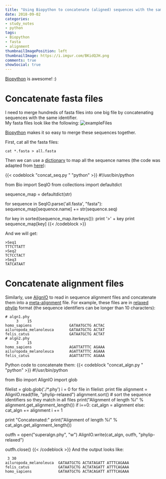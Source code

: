```yaml
---
title: "Using Biopython to concatenate (aligned) sequences with the same name"
date: 2018-09-02
categories:
- study_notes
- python
tags:
- Biopython
- fasta
- alignment
thumbnailImagePosition: left
thumbnailImage: https://i.imgur.com/BKidQJH.png
comments: true
showSocial: true
---
```


[Biopython](https://biopython.org/) is awesome! :)
<!--more-->

<!-- toc -->

# Concatenate fasta files

I need to merge hundreds of fasta files into one big file by concatenating sequences with the same identifier. <br>
My fasta files look like the following:
![exampleFiles](https://i.imgur.com/Cxx7FaF.png)

[Biopython](https://biopython.org/) makes it so easy to merge these sequences together. <br>

First, cat all the fasta files:
```
cat *.fasta > all.fasta
```
Then we can use a [dictionary](https://docs.python.org/2/library/stdtypes.html#typesmapping) to map all the sequence names (the code was adapted from [here](http://lists.open-bio.org/pipermail/biopython/2015-July/015711.html)):

{{< codeblock "concat_seq.py "  "python" >}}
#!/usr/bin/python

from Bio import SeqIO
from collections import defaultdict

sequence_map = defaultdict(str)

for sequence in SeqIO.parse('all.fasta', "fasta"):
  sequence_map[sequence.name] += str(sequence.seq)

for key in sorted(sequence_map.iterkeys()):
  print '>' + key
  print sequence_map[key]
{{< /codeblock >}}

And we will get:
```
>Seq1
TTTCTTATT
>Seq2
TCTCCTACT
>Seq3
TATCATAAT
```

# Concatenate alignment files

Similarly, use [AlignIO](https://biopython.org/wiki/AlignIO) to read in sequence alignment files and concatenate them into a [meta-alignment](http://biopython.org/DIST/docs/tutorial/Tutorial.html#htoc77) file. For example, these files are in [relaxed phylip](https://biopython.org/wiki/AlignIO) format (the sequence identifiers can be longer than 10 characters):
```
# algn1.phy
     3    15
homo_sapiens                 GATAATGCTG ACTAC
ailuropoda_melanoleuca       GATAATGCTG ACTAT
felis_catus                  GATAATGCTG ACTAT
# algn2.phy
     3    15
homo_sapiens                 AGATTATTTC AGAAA
ailuropoda_melanoleuca       AGATTATTTC AGAAA
felis_catus                  AGATTATTTC AGAAA
```
Python code to concatenate them:
{{< codeblock "concat_algn.py "  "python" >}}
#!/usr/bin/python

from Bio import AlignIO
import glob

filelist = glob.glob('./*.phy')
i = 0
for file in filelist:
  print file
  alignment = AlignIO.read(file, "phylip-relaxed")
  alignment.sort()  # sort the sequence identifiers so they match in all files
  print("Alignment of length %i" % alignment.get_alignment_length())
  if i==0:
    cat_algn = alignment
  else:
    cat_algn += alignment
  i += 1

print "Concatenated:"
print("Alignment of length %i" % cat_algn.get_alignment_length())

outfh = open("superalgn.phy", "w")
AlignIO.write(cat_algn, outfh, "phylip-relaxed")

outfh.close()
{{< /codeblock >}}
And the output looks like:
```
 3 30
ailuropoda_melanoleuca  GATAATGCTG ACTATAGATT ATTTCAGAAA 
felis_catus             GATAATGCTG ACTATAGATT ATTTCAGAAA 
homo_sapiens            GATAATGCTG ACTACAGATT ATTTCAGAAA 
```

